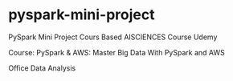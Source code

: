 # pyspark-mini-project
PySpark Mini Project Cours Based AISCIENCES Course Udemy

Course: PySpark & AWS: Master Big Data With PySpark and AWS

Office Data Analysis


